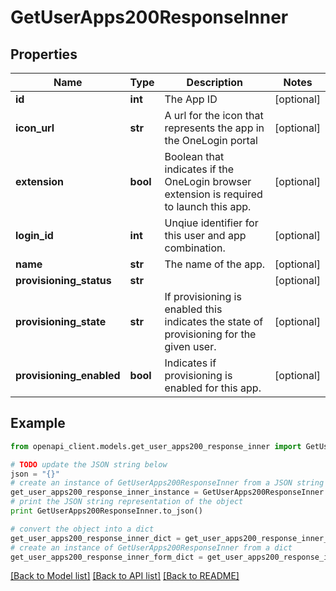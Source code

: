 # GetUserApps200ResponseInner


## Properties
Name | Type | Description | Notes
------------ | ------------- | ------------- | -------------
**id** | **int** | The App ID | [optional] 
**icon_url** | **str** | A url for the icon that represents the app in the OneLogin portal | [optional] 
**extension** | **bool** | Boolean that indicates if the OneLogin browser extension is required to launch this app. | [optional] 
**login_id** | **int** | Unqiue identifier for this user and app combination. | [optional] 
**name** | **str** | The name of the app. | [optional] 
**provisioning_status** | **str** |  | [optional] 
**provisioning_state** | **str** | If provisioning is enabled this indicates the state of provisioning for the given user. | [optional] 
**provisioning_enabled** | **bool** | Indicates if provisioning is enabled for this app. | [optional] 

## Example

```python
from openapi_client.models.get_user_apps200_response_inner import GetUserApps200ResponseInner

# TODO update the JSON string below
json = "{}"
# create an instance of GetUserApps200ResponseInner from a JSON string
get_user_apps200_response_inner_instance = GetUserApps200ResponseInner.from_json(json)
# print the JSON string representation of the object
print GetUserApps200ResponseInner.to_json()

# convert the object into a dict
get_user_apps200_response_inner_dict = get_user_apps200_response_inner_instance.to_dict()
# create an instance of GetUserApps200ResponseInner from a dict
get_user_apps200_response_inner_form_dict = get_user_apps200_response_inner.from_dict(get_user_apps200_response_inner_dict)
```
[[Back to Model list]](../README.md#documentation-for-models) [[Back to API list]](../README.md#documentation-for-api-endpoints) [[Back to README]](../README.md)


